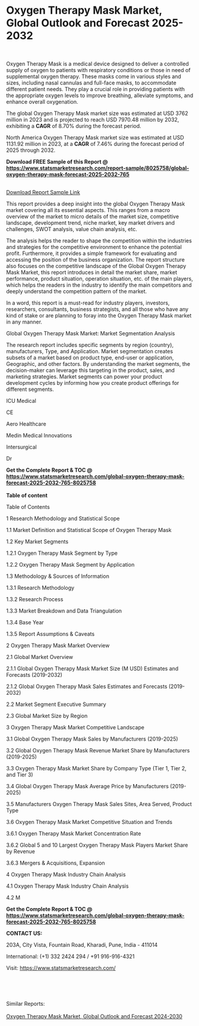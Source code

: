 <h1>Oxygen Therapy Mask Market, Global Outlook and Forecast 2025-2032</h1><br/><p>
 
 Oxygen Therapy Mask is a medical device designed to deliver a controlled supply of oxygen to patients with respiratory conditions or those in need of supplemental oxygen therapy. These masks come in various styles and sizes, including nasal cannulas and full-face masks, to accommodate different patient needs. They play a crucial role in providing patients with the appropriate oxygen levels to improve breathing, alleviate symptoms, and enhance overall oxygenation.</p><p>
 
 The global Oxygen Therapy Mask market size was estimated at USD 3762 million in 2023 and is projected to reach USD 7970.48 million by 2032, exhibiting a <strong>CAGR</strong> of 8.70% during the forecast period.</p><p>
 
 North America Oxygen Therapy Mask market size was estimated at USD 1131.92 million in 2023, at a <strong>CAGR</strong> of 7.46% during the forecast period of 2025 through 2032.</p><div><b>Download FREE Sample of this Report @ <a href="https://www.statsmarketresearch.com/download-free-sample/8025758/global-oxygen-therapy-mask-forecast-2025-2032-765">https://www.statsmarketresearch.com/report-sample/8025758/global-oxygen-therapy-mask-forecast-2025-2032-765</a></b></div><br><p><a href="https://www.statsmarketresearch.com/download-free-sample/8025758/global-oxygen-therapy-mask-forecast-2025-2032-765">Download Report Sample Link</a></p><p>
 
 This report provides a deep insight into the global Oxygen Therapy Mask market covering all its essential aspects. This ranges from a macro overview of the market to micro details of the market size, competitive landscape, development trend, niche market, key market drivers and challenges, SWOT analysis, value chain analysis, etc.</p><p>
 
 The analysis helps the reader to shape the competition within the industries and strategies for the competitive environment to enhance the potential profit. Furthermore, it provides a simple framework for evaluating and accessing the position of the business organization. The report structure also focuses on the competitive landscape of the Global Oxygen Therapy Mask Market, this report introduces in detail the market share, market performance, product situation, operation situation, etc. of the main players, which helps the readers in the industry to identify the main competitors and deeply understand the competition pattern of the market.</p><p>In a word, this report is a must-read for industry players, investors, researchers, consultants, business strategists, and all those who have any kind of stake or are planning to foray into the Oxygen Therapy Mask market in any manner.</p><p>Global Oxygen Therapy Mask Market: Market Segmentation Analysis</p><p>The research report includes specific segments by region (country), manufacturers, Type, and Application. Market segmentation creates subsets of a market based on product type, end-user or application, Geographic, and other factors. By understanding the market segments, the decision-maker can leverage this targeting in the product, sales, and marketing strategies. Market segments can power your product development cycles by informing how you create product offerings for different segments.</p><p>ICU Medical</p><p>CE</p><p>Aero Healthcare</p><p>Medin Medical Innovations</p><p>Intersurgical</p><p>Dr</p><div><b>Get the Complete Report & TOC @ <a href="https://www.statsmarketresearch.com/global-oxygen-therapy-mask-forecast-2025-2032-765-8025758">https://www.statsmarketresearch.com/global-oxygen-therapy-mask-forecast-2025-2032-765-8025758</a></b></div><br><b>Table of content</b><p>Table of Contents<br />
 
 1 Research Methodology and Statistical Scope<br />
 
 1.1 Market Definition and Statistical Scope of Oxygen Therapy Mask<br />
 
 1.2 Key Market Segments<br />
 
 1.2.1 Oxygen Therapy Mask Segment by Type<br />
 
 1.2.2 Oxygen Therapy Mask Segment by Application<br />
 
 1.3 Methodology & Sources of Information<br />
 
 1.3.1 Research Methodology<br />
 
 1.3.2 Research Process<br />
 
 1.3.3 Market Breakdown and Data Triangulation<br />
 
 1.3.4 Base Year<br />
 
 1.3.5 Report Assumptions & Caveats<br />
 
 2 Oxygen Therapy Mask Market Overview<br />
 
 2.1 Global Market Overview<br />
 
 2.1.1 Global Oxygen Therapy Mask Market Size (M USD) Estimates and Forecasts (2019-2032)<br />
 
 2.1.2 Global Oxygen Therapy Mask Sales Estimates and Forecasts (2019-2032)<br />
 
 2.2 Market Segment Executive Summary<br />
 
 2.3 Global Market Size by Region<br />
 
 3 Oxygen Therapy Mask Market Competitive Landscape<br />
 
 3.1 Global Oxygen Therapy Mask Sales by Manufacturers (2019-2025)<br />
 
 3.2 Global Oxygen Therapy Mask Revenue Market Share by Manufacturers (2019-2025)<br />
 
 3.3 Oxygen Therapy Mask Market Share by Company Type (Tier 1, Tier 2, and Tier 3)<br />
 
 3.4 Global Oxygen Therapy Mask Average Price by Manufacturers (2019-2025)<br />
 
 3.5 Manufacturers Oxygen Therapy Mask Sales Sites, Area Served, Product Type<br />
 
 3.6 Oxygen Therapy Mask Market Competitive Situation and Trends<br />
 
 3.6.1 Oxygen Therapy Mask Market Concentration Rate<br />
 
 3.6.2 Global 5 and 10 Largest Oxygen Therapy Mask Players Market Share by Revenue<br />
 
 3.6.3 Mergers & Acquisitions, Expansion<br />
 
 4 Oxygen Therapy Mask Industry Chain Analysis<br />
 
 4.1 Oxygen Therapy Mask Industry Chain Analysis<br />
 
 4.2 M<br><div><b>Get the Complete Report & TOC @ <a href="https://www.statsmarketresearch.com/global-oxygen-therapy-mask-forecast-2025-2032-765-8025758">https://www.statsmarketresearch.com/global-oxygen-therapy-mask-forecast-2025-2032-765-8025758</a></b></div></p>
 
 <b>CONTACT US:</b><br>
 
 203A, City Vista, Fountain Road, Kharadi, Pune, India - 411014 <br>
 
 International: (+1) 332 2424 294 / +91 916-916-4321<br>
 
 Visit: <a href="https://www.statsmarketresearch.com/">https://www.statsmarketresearch.com/</a>
 
 <br>
 
 <br><br>Similar Reports: <br><br><a href="https://www.statsmarketresearch.com/global-oxygen-therapy-mask-forecast-2024-2030-379-7965393">Oxygen Therapy Mask Market, Global Outlook and Forecast 2024-2030</a><br><br>